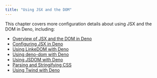 ```yaml
---
title: "Using JSX and the DOM"
---
```


This chapter covers more configuration details about using JSX and the DOM in
Deno, including:

- [Overview of JSX and the DOM in Deno](./overview.md)
- [Configuring JSX in Deno](./jsx.md)
- [Using LinkeDOM with Deno](./linkedom.md)
- [Using deno-dom with Deno](./deno_dom.md)
- [Using JSDOM with Deno](./jsdom.md)
- [Parsing and Stringifying CSS](./css.md)
- [Using Twind with Deno](./twind.md)
